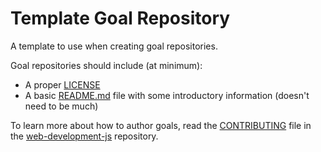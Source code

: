 # Template Goal Repository

A template to use when creating goal repositories.

Goal repositories should include (at minimum):

- A proper [LICENSE](LICENSE)
- A basic [README.md](README.md) file with some introductory information (doesn't need to be much)

To learn more about how to author goals, read the [CONTRIBUTING](https://github.com/GuildCrafts/web-development-js/blob/master/CONTRIBUTING.md) file in the [web-development-js](https://github.com/GuildCrafts/web-development-js) repository.
